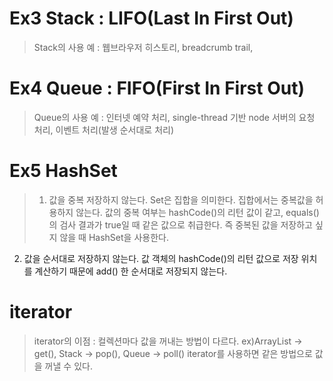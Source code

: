 # Ex3 Stack : LIFO(Last In First Out)
>Stack의 사용 예 : 웹브라우저 히스토리, breadcrumb trail, 

# Ex4 Queue : FIFO(First In First Out)
>Queue의 사용 예 : 인터넷 예약 처리, single-thread 기반 node 서버의 요청 처리, 이벤트 처리(발생 순서대로 처리)

# Ex5 HashSet
>1) 값을 중복 저장하지 않는다.
Set은 집합을 의미한다.
집합에서는 중복값을 허용하지 않는다.
값의 중복 여부는 hashCode()의 리턴 값이 같고, equals()의 검사 결과가 true일 때 같은 값으로 취급한다.
즉 중복된 값을 저장하고 싶지 않을 때 HashSet을 사용한다.
2) 값을 순서대로 저장하지 않는다.
값 객체의 hashCode()의 리턴 값으로 저장 위치를 계산하기 때문에 add() 한 순서대로 저장되지 않는다.


# iterator
> iterator의 이점 : 컬렉션마다 값을 꺼내는 방법이 다르다. ex)ArrayList -> get(), Stack -> pop(),  Queue -> poll()
                    iterator를 사용하면 같은 방법으로 값을 꺼낼 수 있다.